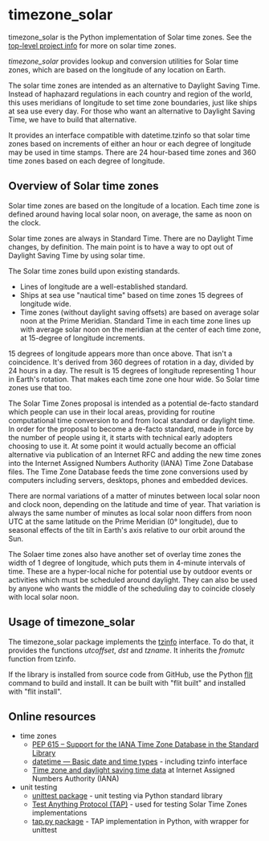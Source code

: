 timezone_solar
==============

timezone_solar is the Python implementation of Solar time zones.
See the [top-level project info](https://github.com/ikluft/LongitudeTZ) for more on solar time zones.

_timezone_solar_ provides lookup and conversion utilities for Solar time zones, which are based on
the longitude of any location on Earth.

The solar time zones are intended as an alternative to Daylight Saving Time.
Instead of haphazard regulations in each country and region of the world, this uses meridians of longitude to set
time zone boundaries, just like ships at sea use every day.
For those who want an alternative to Daylight Saving Time, we have to build that alternative.

It provides an interface compatible with datetime.tzinfo so that solar time zones based on increments
of either an hour or each degree of longitude may be used in time stamps.
There are 24 hour-based time zones and 360 time zones based on each degree of longitude.

Overview of Solar time zones
----------------------------

Solar time zones are based on the longitude of a location. Each time zone is defined around having local solar noon, on average, the same as noon on the clock.

Solar time zones are always in Standard Time. There are no Daylight Time changes, by definition. The main point is to have a way to opt out of Daylight Saving Time by using solar time.

The Solar time zones build upon existing standards.
* Lines of longitude are a well-established standard.
* Ships at sea use "nautical time" based on time zones 15 degrees of longitude wide.
* Time zones (without daylight saving offsets) are based on average solar noon at the Prime Meridian. Standard Time in each time zone lines up with average solar noon on the meridian at the center of each time zone, at 15-degree of longitude increments.

15 degrees of longitude appears more than once above. That isn't a coincidence. It's derived from 360 degrees of rotation in a day, divided by 24 hours in a day. The result is 15 degrees of longitude representing 1 hour in Earth's rotation. That makes each time zone one hour wide. So Solar time zones use that too.

The Solar Time Zones proposal is intended as a potential de-facto standard which people can use in their local areas, providing for routine computational time conversion to and from local standard or daylight time. In order for the proposal to become a de-facto standard, made in force by the number of people using it, it starts with technical early adopters choosing to use it. At some point it would actually become an official alternative via publication of an Internet RFC and adding the new time zones into the Internet Assigned Numbers Authority (IANA) Time Zone Database files. The Time Zone Database feeds the time zone conversions used by computers including servers, desktops, phones and embedded devices.

There are normal variations of a matter of minutes between local solar noon and clock noon, depending on the latitude and time of year. That variation is always the same number of minutes as local solar noon differs from noon UTC at the same latitude on the Prime Meridian (0° longitude), due to seasonal effects of the tilt in Earth's axis relative to our orbit around the Sun.

The Solaer time zones also have another set of overlay time zones the width of 1 degree of longitude, which puts them in 4-minute intervals of time. These are a hyper-local niche for potential use by outdoor events or activities which must be scheduled around daylight. They can also be used by anyone who wants the middle of the scheduling day to coincide closely with local solar noon.

Usage of timezone_solar
-----------------------

The timezone_solar package implements the [tzinfo](https://docs.python.org/3.6/library/datetime.html#datetime.tzinfo)
interface.
To do that, it provides the functions _utcoffset_, _dst_ and _tzname_.
It inherits the _fromutc_ function from tzinfo.

If the library is installed from source code from GitHub, use the Python [flit](https://flit.pypa.io/en/stable/) command to build and install. It can be built with "flit built" and installed with "flit install".

Online resources
----------------

* time zones
  * [PEP 615 – Support for the IANA Time Zone Database in the Standard Library](https://peps.python.org/pep-0615/)
  * [datetime — Basic date and time types](https://docs.python.org/3/library/datetime.html) - including tzinfo interface
  * [Time zone and daylight saving time data](https://data.iana.org/time-zones/tz-link.html) at Internet Assigned Numbers Authority (IANA)
* unit testing
  * [unittest package](https://docs.python.org/3/library/unittest.html) - unit testing via Python standard library
  * [Test Anything Protocol (TAP)](https://testanything.org/) - used for testing Solar Time Zones implementations
  * [tap.py package](https://tappy.readthedocs.io/en/latest/) - TAP implementation in Python, with wrapper for unittest
